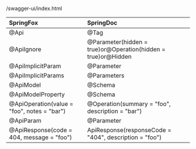 

/swagger-ui/index.html



| SpringFox                                   | SpringDoc                                                    |
| :------------------------------------------ | :----------------------------------------------------------- |
| @Api                                        | @Tag                                                         |
| @ApiIgnore                                  | @Parameter(hidden = true)or@Operation(hidden = true)or@Hidden |
| @ApiImplicitParam                           | @Parameter                                                   |
| @ApiImplicitParams                          | @Parameters                                                  |
| @ApiModel                                   | @Schema                                                      |
| @ApiModelProperty                           | @Schema                                                      |
| @ApiOperation(value = "foo", notes = "bar") | @Operation(summary = "foo", description = "bar")             |
| @ApiParam                                   | @Parameter                                                   |
| @ApiResponse(code = 404, message = "foo")   | ApiResponse(responseCode = "404", description = "foo")       |

